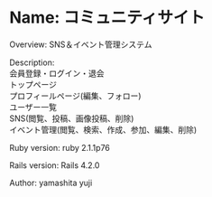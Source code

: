 Name: コミュニティサイト
====

Overview: SNS＆イベント管理システム

Description:  
会員登録・ログイン・退会  
トップページ  
プロフィールページ(編集、フォロー)  
ユーザー一覧  
SNS(閲覧、投稿、画像投稿、削除)  
イベント管理(閲覧、検索、作成、参加、編集、削除)  

Ruby version: ruby 2.1.1p76

Rails version: Rails 4.2.0

Author: yamashita yuji